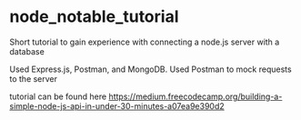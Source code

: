 # node_notable_tutorial
Short tutorial to gain experience with connecting a node.js server with a database

Used Express.js, Postman, and MongoDB.
Used Postman to mock requests to the server  

tutorial can be found here https://medium.freecodecamp.org/building-a-simple-node-js-api-in-under-30-minutes-a07ea9e390d2
